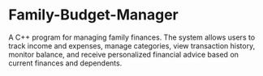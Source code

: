 # Family-Budget-Manager
A C++ program for managing family finances. The system allows users to track income and expenses, manage categories, view transaction history, monitor balance, and receive personalized financial advice based on current finances and dependents.
